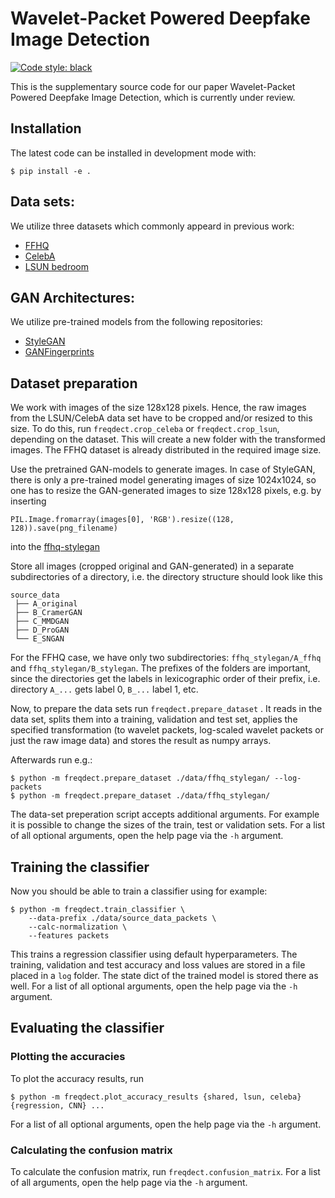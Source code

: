 <!--
<p align="center">
  <img src="docs/source/logo.png" height="150">
</p>
-->

# Wavelet-Packet Powered Deepfake Image Detection

[![Code style: black](https://img.shields.io/badge/code%20style-black-000000.svg)](https://github.com/psf/black)

This is the supplementary source code for our paper
Wavelet-Packet Powered Deepfake Image Detection,
which is currently under review.

## Installation
The latest code can be installed in development mode with:
```shell
$ pip install -e .
```

## Data sets:
We utilize three datasets which commonly appeard in previous work:
-  [FFHQ](https://github.com/NVlabs/ffhq-dataset)
-  [CelebA](http://mmlab.ie.cuhk.edu.hk/projects/CelebA.html)
-  [LSUN bedroom](https://github.com/fyu/lsun)

## GAN Architectures:
We utilize pre-trained models from the following repositories:
-  [StyleGAN](https://github.com/NVlabs/stylegan)
-  [GANFingerprints](https://github.com/ningyu1991/GANFingerprints)

## Dataset preparation
We work with images of the size 128x128 pixels. Hence, the raw images from the LSUN/CelebA data set have to be cropped and/or resized to this size. To do this, run `freqdect.crop_celeba` or `freqdect.crop_lsun`, depending on the dataset. This will create a new folder with the transformed images. The FFHQ dataset is already distributed in the required image size.

Use the pretrained GAN-models to generate images.
In case of StyleGAN, there is only a pre-trained model generating images of size 1024x1024, so one has to resize the GAN-generated images to size 128x128 pixels, e.g. by inserting
```
PIL.Image.fromarray(images[0], 'RGB').resize((128, 128)).save(png_filename)
```
into the [ffhq-stylegan](https://github.com/NVlabs/stylegan/blob/03563d18a0cf8d67d897cc61e44479267968716b/pretrained_example.py)

Store all images (cropped original and GAN-generated) in a separate subdirectories of a directory, i.e. the directory structure should look like this
```
source_data
 ├── A_original
 ├── B_CramerGAN
 ├── C_MMDGAN
 ├── D_ProGAN
 └── E_SNGAN
```
For the FFHQ case, we have only two subdirectories: `ffhq_stylegan/A_ffhq` and `ffhq_stylegan/B_stylegan`. The prefixes of the folders are important, since the directories get the labels in lexicographic order of their prefix, i.e. directory `A_...` gets label 0, `B_...` label 1, etc.

Now, to prepare the data sets run `freqdect.prepare_dataset` . It reads in the data set, splits them into a training, validation and test set, applies the specified transformation (to wavelet packets, log-scaled wavelet packets or just the raw image data) and stores the result as numpy arrays.

Afterwards run e.g.:
```shell
$ python -m freqdect.prepare_dataset ./data/ffhq_stylegan/ --log-packets
$ python -m freqdect.prepare_dataset ./data/ffhq_stylegan/
```
The data-set preperation script accepts additional arguments. For example it is possible
to change the sizes of the train, test or validation sets. For a list of all optional arguments, open the help page via the `-h` argument.

## Training the classifier
Now you should be able to train a classifier using for example:
```shell
$ python -m freqdect.train_classifier \
    --data-prefix ./data/source_data_packets \
    --calc-normalization \
    --features packets
```
This trains a regression classifier using default hyperparameters. The training, validation and test accuracy and loss values are stored in a file placed in a `log` folder. The state dict of the trained model is stored there as well. For a list of all optional arguments, open the help page via the `-h` argument.

## Evaluating the classifier
### Plotting the accuracies

To plot the accuracy results, run
```shell
$ python -m freqdect.plot_accuracy_results {shared, lsun, celeba} {regression, CNN} ...
```
For a list of all optional arguments, open the help page via the `-h` argument.

### Calculating the confusion matrix

To calculate the confusion matrix, run `freqdect.confusion_matrix`. For a list of all arguments, open the help page via the `-h` argument.
